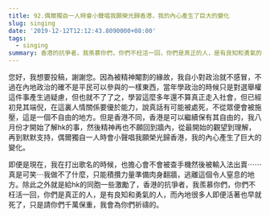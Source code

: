 ```yaml
---
title: 92.偶爾獨自一人時會小聲唱我願榮光歸香港，我的內心產生了巨大的變化
slug: singing
date: '2019-12-12T12:12:43.8090000+08:00'
tags:
  - singing
summary: 香港的抗爭者，我羨慕你們，你們不枉活一回，你們是真正的人，是有良知和勇氣的人
---
```

您好，我想要投稿，謝謝您。因為被精神閹割的緣故，我自小對政治就不感冒，不過在內地政治的確不是平民可以參與的一樣東西，當年學政治的時候只是對選舉權這件事產生過疑慮，但也就不了了之，學習這麼多年還不算真正走入社會，但已經初見其端倪，在這裏人情關係要優於能力，說真話有可能被處死，不從眾便會被施壓，這是一個不自由的地方。但是香港不同，香港是可以繼續保有其自由的，我八月份才開始了解hk的事，然後精神再也不願回到牆內，從最開始的觀望到理解，再到默默支持，偶爾獨自一人時會小聲唱我願榮光歸香港，我的內心產生了巨大的變化。



即便是現在，我在打出歌名的時候，也擔心會不會被查手機然後被輸入法出賣⋯⋯真是可笑⋯我做不了什麼，只能積攢力量準備肉身翻牆，逃離這個令人窒息的地方。除此之外就是給hk的同胞一些激勵了，香港的抗爭者，我羨慕你們，你們不枉活一回，你們是真正的人，是有良知和勇氣的人，而內地很多人即便活著也早就死了，只是請你們千萬保重，我會為你們祈禱的。
